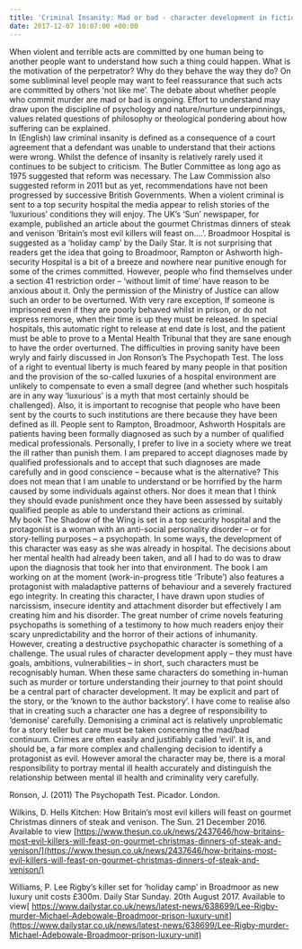 ```yaml
---
title: 'Criminal Insanity: Mad or bad - character development in fiction writing'
date: 2017-12-07 10:07:00 +00:00
---
```


When violent and terrible acts are committed by one human being to another people want to understand how such a thing could happen.  What is the motivation of the perpetrator? Why do they behave the way they do? On some subliminal level people may want to feel reassurance that such acts are committed by others ‘not like me’.  The debate about whether people who commit murder are mad or bad is ongoing. Effort to understand may draw upon the discipline of psychology and nature/nurture underpinnings, values related questions of philosophy or theological pondering about how suffering can be explained.\
In (English) law criminal insanity is defined as a consequence of a court agreement that a defendant was unable to understand that their actions were wrong.  Whilst the defence of insanity is relatively rarely used it continues to be subject to criticism.  The Butler Committee as long ago as 1975 suggested that reform was necessary. The Law Commission also suggested reform in 2011 but as yet, recommendations have not been progressed by successive British Governments.
When a violent criminal is sent to a top security hospital the media appear to relish stories of the ‘luxurious’ conditions they will enjoy. The UK’s ‘Sun’ newspaper, for example, published an article about the gourmet Christmas dinners of steak and venison ‘Britain’s most evil killers will feast on….’. Broadmoor Hospital is suggested as a ‘holiday camp’ by the Daily Star.  It is not surprising that readers get the idea that going to Broadmoor, Rampton or Ashworth high-security Hospital is a bit of a breeze and nowhere near punitive enough for some of the crimes committed.  However, people who find themselves under a section 41 restriction order – ‘without limit of time’ have reason to be anxious about it.  Only the permission of the Ministry of Justice can allow such an order to be overturned.  With very rare exception, If someone is imprisoned even if they are poorly behaved whilst in prison, or do not express remorse, when their time is up they must be released.  In special hospitals, this automatic right to release at end date is lost, and the patient must be able to prove to a Mental Health Tribunal that they are sane enough to have the order overturned. The difficulties in proving sanity have been wryly and fairly discussed in Jon Ronson’s The Psychopath Test. The loss of a right to eventual liberty is much feared by many people in that position and the provision of the so-called luxuries of a hospital environment are unlikely to compensate to even a small degree (and whether such hospitals are in any way ‘luxurious’ is a myth that most certainly should be challenged).  Also, it is important to recognise that people who have been sent by the courts to such institutions are there because they have been defined as ill.  People sent to Rampton, Broadmoor, Ashworth Hospitals are patients having been formally diagnosed as such by a number of qualified medical professionals.  Personally, I prefer to live in a society where we treat the ill rather than punish them.  I am prepared to accept diagnoses made by qualified professionals and to accept that such diagnoses are made carefully and in good conscience – because what is the alternative?  This does not mean that I am unable to understand or be horrified by the harm caused by some individuals against others. Nor does it mean that I think they should evade punishment once they have been assessed by suitably qualified people as able to understand their actions as criminal.\
My book The Shadow of the Wing is set in a top security hospital and the protagonist is a woman with an anti-social personality disorder – or for story-telling purposes – a psychopath.  In some ways, the development of this character was easy as she was already in hospital.  The decisions about her mental health had already been taken, and all I had to do was to draw upon the diagnosis that took her into that environment.  The book I am working on at the moment (work-in-progress title ‘Tribute’) also features a protagonist with maladaptive patterns of behaviour and a severely fractured ego integrity.  In creating this character, I have drawn upon studies of narcissism, insecure identity and attachment disorder but effectively I am creating him and his disorder.  The great number of crime novels featuring psychopaths is something of a testimony to how much readers enjoy their scary unpredictability and the horror of their actions of inhumanity.  However, creating a destructive psychopathic character is something of a challenge.  The usual rules of character development apply – they must have goals, ambitions, vulnerabilities – in short, such characters must be recognisably human.  When these same characters do something in-human such as murder or torture understanding their journey to that point should be a central part of character development. It may be explicit and part of the story, or the ‘known to the author backstory’.  I have come to realise also that in creating such a character one has a degree of responsibility to ‘demonise’ carefully.  Demonising a criminal act is relatively unproblematic for a story teller but care must be taken concerning the mad/bad continuum.  Crimes are often easily and justifiably called ‘evil’.  It is, and should be, a far more complex and challenging decision to identify a protagonist as evil.  However amoral the character may be, there is a moral responsibility to portray mental ill health accurately and distinguish the relationship between mental ill health and criminality very carefully.

Ronson, J. (2011) The Psychopath Test. Picador. London.

Wilkins, D. Hells Kitchen: How Britain’s most evil killers will feast on gourmet Christmas dinners of steak and venison.  The Sun. 21 December 2016.  Available to view [https://www.thesun.co.uk/news/2437646/how-britains-most-evil-killers-will-feast-on-gourmet-christmas-dinners-of-steak-and-venison/](https://www.thesun.co.uk/news/2437646/how-britains-most-evil-killers-will-feast-on-gourmet-christmas-dinners-of-steak-and-venison/)

Williams, P. Lee Rigby’s killer set for ‘holiday camp’ in Broadmoor as new luxury unit costs £300m.  Daily Star Sunday. 20th August 2017.  Available to view[ https://www.dailystar.co.uk/news/latest-news/638699/Lee-Rigby-murder-Michael-Adebowale-Broadmoor-prison-luxury-unit](https://www.dailystar.co.uk/news/latest-news/638699/Lee-Rigby-murder-Michael-Adebowale-Broadmoor-prison-luxury-unit)